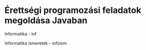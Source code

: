 # Érettségi programozási feladatok megoldása Javaban

Informatika - inf

Informatika ismeretek - infoism
